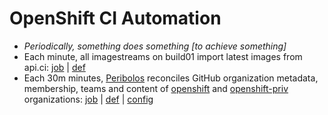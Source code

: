 # OpenShift CI Automation
- _Periodically, something does something [to achieve something]_
- Each minute, all imagestreams on build01 import latest images from api.ci: [job](https://deck-ci.apps.ci.l2s4.p1.openshiftapps.com/?job=periodic-ci-image-import-to-build01) | [def](https://github.com/openshift/release/blob/92215e080639899e2f2936d2db1aa35828332b07/ci-operator/jobs/infra-periodics.yaml#L2-L28)
- Each 30m minutes, [Peribolos](https://github.com/kubernetes/test-infra/tree/master/prow/cmd/peribolos) reconciles GitHub organization metadata, membership, teams and content of [openshift](https://github.com/openshift/) and [openshift-priv](https://github.com/openshift-priv) organizations: [job](https://deck-ci.apps.ci.l2s4.p1.openshiftapps.com/?job=periodic-org-sync) | [def](https://github.com/openshift/release/blob/6f2025056ed9d620816a4dd31dbaa0865a645f45/ci-operator/jobs/infra-periodics.yaml#L726-L772) | [config](https://github.com/openshift/config)
